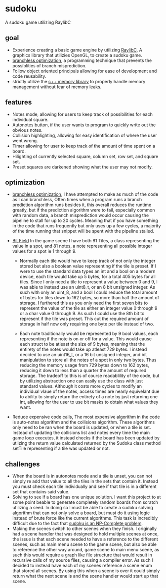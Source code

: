 # sudoku
A sudoku game utilizing RaylibC

## goal
- Experience creating a basic game engine by utilizing [RaylibC](https://www.raylib.com/), A graphics library that utilizies OpenGL, to create a sudoku game.  
- [branchless optimization](https://en.algorithmica.org/hpc/pipelining/branchless/), a programming technique that prevents the possiblities of branch misprediction.  
- Follow object oriented principals allowing for ease of development and code reusability.
- strictly utilize the [c++ memory library](https://cplusplus.com/reference/memory/) to properly handle memory management without fear of memory leaks.

## features
- Notes mode, allowing for users to keep track of possibilities for each individual square.  
- Autonotes button, if the user wants to program to quickly write out the obvious notes.  
- Collision highlighting, allowing for easy identification of where the user went wrong.  
- Timer allowing for user to keep track of the amount of time spent on a board.  
- Hilighting of currently selected square, column set, row set, and square set.  
- Preset squares are darkened showing what the user may not modify.  

## optimization
- [branchless optimization](https://en.algorithmica.org/hpc/pipelining/branchless/), I have attempted to make as much of the code as I can branchless, Often times when a program runs a branch prediction algorithm runs besides it, this overall reduces the runtime greatly, but if the prediction algorithm were to fail, especially common with random data, a branch misprediction would occur causing the pipeline to stall for up to 20 cycles. Meaning that if you have something in the code that runs frequently but only uses up a few cycles, a majority of the time running that snippet will be spent with the pipeline stalled.  
- [Bit Field](https://en.wikipedia.org/wiki/Bit_field) In the game scene I have both 81 Tiles, a class representing the value in a spot, and 81 notes, a note representing all possible integer values for a spot ie 1 through 9.  
  - Normally each tile would have to keep track of not only the integer stored but also a boolean value representing if the tile is preset. If I were to use the standard data types an int and a bool on a modern device, each tile would take up 5 bytes, for a total 405 bytes for all tiles. Since I only need a tile to represent a value between 0 and 9, I was able to instead use an uint8_t, or an 8 bit unsigned integer. As such with only an uint_8, and a bool I could reduce the total amount of bytes for tiles down to 162 bytes, so more than half the amount of storage. I furthered this as you only need the first seven bits to represent the value of the tile as either an integer value 0 through 9 or a char value 0 through 9. As such I could use the 8th bit to represent if the tile was preset. This cut the required amount of storage in half now only requiring one byte per tile instead of two.

  - Each note traditionally would be represented by 9 bool values, each representing if the note is on or off for a value. This would cause each struct to be atleast the size of 9 bytes, meaning that the entirety of the notes would take up atleast 729 bytes. I instead decided to use an uint16_t, or a 16 bit unsigned integer, and bit manipulation to store all the notes of a spot in only two bytes. Thus reducing the memory usage from 729 bytes down to 162 bytes, reducing it down to less than a quarter the amount of required storage. The tradeoff to this is of course readablility of the code, but by utilizing abstraction one can easily use the class with just standard values. Although it costs more cycles to modify an individual vlaue of the notes, access times are nearly equivelant due to ability to simply return the entirety of a note by just returning one int, allowing for the user to use bit masks to obtain what values they want.  

- Reduce expensive code calls, The most expensive algorithm in the code is auto-notes algorithm and the collisions algorithm. These algorithms only need to be ran when the board is updated, or when a tile is set. Instead of updating the collisions list and notes every time the main game loop executes, it instead checks if the board has been updated by utlizing the return value calculated returned by the Sudoku class method setTile representing if a tile was updated or not.

## challenges

- When the board is in autonotes mode and a tile is unset, you can not simply re add that value to all the tiles in the sets that contain it. Instead you must check each tile individually and see if that tile is in a different set that contains said value.
- Solving to see if a board has one unique solution. I want this project to at some point beable to generate completely random boards from scratch utilizing a seed. In doing so I must be able to create a sudoku solving algorithm that can not only solve a board, but must do it using logic instead of brute force like the current algorithms. This task is incredibly difficult due to the fact that [sudoku is an NP-Complete problem](https://www.sciencedirect.com/science/article/pii/S097286001630038X).
- Making the scenes switch to other scenes when they finish. I originally had a scene handler that was designed to hold multiple scenes at once, the issue is that each scene needed to have a reference to the different scenes, such as main menu scene to the game scene, but also be able to reference the other way around, game scene to main menu scene, as such this would require a graph like file structure that would result in recursive calls of my source files, causing a compiler error. As such I decided to instead have each of my scenes reference a scene enum that stored all scenes. By using this when a scene is over it could simply return what the next scene is and the scene handler would start up that scene. 
